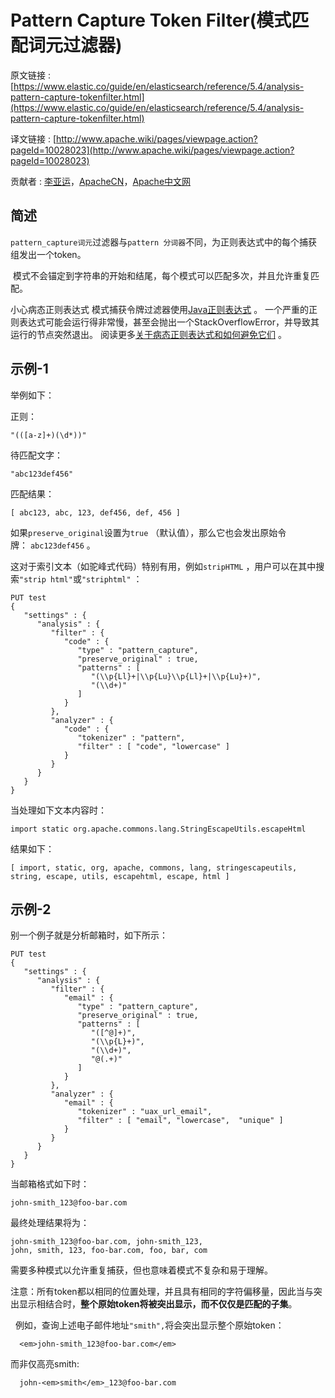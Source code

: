 # Pattern Capture Token Filter(模式匹配词元过滤器)

原文链接 :[https://www.elastic.co/guide/en/elasticsearch/reference/5.4/analysis-pattern-capture-tokenfilter.html](https://www.elastic.co/guide/en/elasticsearch/reference/5.4/analysis-pattern-capture-tokenfilter.html)

译文链接 : [http://www.apache.wiki/pages/viewpage.action?pageId=10028023](http://www.apache.wiki/pages/viewpage.action?pageId=10028023)

贡献者 : [李亚运](/display/~liyayun)，[ApacheCN](/display/~apachecn)，[Apache中文网](/display/~apachechina)

## 简述

`pattern_capture词元`过滤器与`pattern 分词器`不同，为正则表达式中的每个捕获组发出一个token。 

 模式不会锚定到字符串的开始和结尾，每个模式可以匹配多次，并且允许重复匹配。

小心病态正则表达式 模式捕获令牌过滤器使用[Java正则表达式](http://docs.oracle.com/javase/8/docs/api/java/util/regex/Pattern.html) 。 一个严重的正则表达式可能会运行得非常慢，甚至会抛出一个StackOverflowError，并导致其运行的节点突然退出。 阅读更多[关于病态正则表达式和如何避免它们](http://www.regular-expressions.info/catastrophic.html) 。  

## 示例-1

举例如下：

正则：

```
"(([a-z]+)(\d*))"
```

待匹配文字：

```
"abc123def456"
```

匹配结果：

```
[ abc123, abc, 123, def456, def, 456 ]
```

如果`preserve_original`设置为`true` （默认值），那么它也会发出原始令牌： `abc123def456` 。

这对于索引文本（如驼峰式代码）特别有用，例如`stripHTML` ，用户可以在其中搜索`"strip html"`或`"striphtml"` ：

```
PUT test
{
   "settings" : {
      "analysis" : {
         "filter" : {
            "code" : {
               "type" : "pattern_capture",
               "preserve_original" : true,
               "patterns" : [
                  "(\\p{Ll}+|\\p{Lu}\\p{Ll}+|\\p{Lu}+)",
                  "(\\d+)"
               ]
            }
         },
         "analyzer" : {
            "code" : {
               "tokenizer" : "pattern",
               "filter" : [ "code", "lowercase" ]
            }
         }
      }
   }
}

```

当处理如下文本内容时：

```
import static org.apache.commons.lang.StringEscapeUtils.escapeHtml
```

结果如下：

```
[ import, static, org, apache, commons, lang, stringescapeutils, string, escape, utils, escapehtml, escape, html ]
```

## 示例-2

别一个例子就是分析邮箱时，如下所示：

```
PUT test
{
   "settings" : {
      "analysis" : {
         "filter" : {
            "email" : {
               "type" : "pattern_capture",
               "preserve_original" : true,
               "patterns" : [
                  "([^@]+)",
                  "(\\p{L}+)",
                  "(\\d+)",
                  "@(.+)"
               ]
            }
         },
         "analyzer" : {
            "email" : {
               "tokenizer" : "uax_url_email",
               "filter" : [ "email", "lowercase",  "unique" ]
            }
         }
      }
   }
}

```

当邮箱格式如下时：

```
john-smith_123@foo-bar.com
```

最终处理结果将为：

```
john-smith_123@foo-bar.com, john-smith_123,
john, smith, 123, foo-bar.com, foo, bar, com
```

需要多种模式以允许重复捕获，但也意味着模式不复杂和易于理解。

注意：所有token都以相同的位置处理，并且具有相同的字符偏移量，因此当与突出显示相结合时，**整个原始token将被突出显示，而不仅仅是匹配的子集**。

  例如，查询上述电子邮件地址`"smith",`将会突出显示整个原始token：

```
  <em>john-smith_123@foo-bar.com</em>
```

而非仅高亮smith:

```
  john-<em>smith</em>_123@foo-bar.com
```